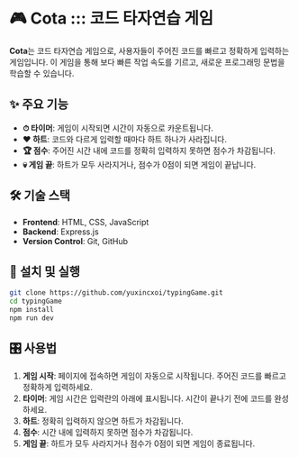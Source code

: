 # 🎮 Cota ::: 코드 타자연습 게임

**Cota**는 코드 타자연습 게임으로, 사용자들이 주어진 코드를 빠르고 정확하게 입력하는 게임입니다. 이 게임을 통해 보다 빠른 작업 속도를 기르고, 새로운 프로그래밍 문법을 학습할 수 있습니다.

## ✨ 주요 기능

- **⏱ 타이머**: 게임이 시작되면 시간이 자동으로 카운트됩니다.
- **❤️ 하트**: 코드와 다르게 입력할 때마다 하트 하나가 사라집니다.
- **🏆 점수**: 주어진 시간 내에 코드를 정확히 입력하지 못하면 점수가 차감됩니다.
- **💀 게임 끝**: 하트가 모두 사라지거나, 점수가 0점이 되면 게임이 끝납니다.

## 🛠 기술 스택

- **Frontend**: HTML, CSS, JavaScript
- **Backend**: Express.js
- **Version Control**: Git, GitHub

## 🚀 설치 및 실행

```bash
git clone https://github.com/yuxincxoi/typingGame.git
cd typingGame
npm install
npm run dev
```

## 🎛 사용법

1. **게임 시작**: 페이지에 접속하면 게임이 자동으로 시작됩니다. 주어진 코드를 빠르고 정확하게 입력하세요.
2. **타이머**: 게임 시간은 입력란의 아래에 표시됩니다. 시간이 끝나기 전에 코드를 완성하세요.
3. **하트**: 정확히 입력하지 않으면 하트가 차감됩니다.
4. **점수**: 시간 내에 입력하지 못하면 점수가 차감됩니다.
5. **게임 끝**: 하트가 모두 사라지거나 점수가 0점이 되면 게임이 종료됩니다.
